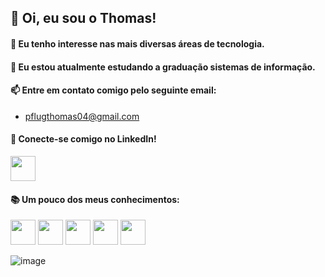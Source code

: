 ## 👋 Oi, eu sou o Thomas!
#### 👀 Eu tenho interesse nas mais diversas áreas de tecnologia.
#### 🌱 Eu estou atualmente estudando a graduação sistemas de informação.
#### 📫 Entre em contato comigo pelo seguinte email:
- pflugthomas04@gmail.com
#### 💼 Conecte-se comigo no LinkedIn!
<p><a href="https://www.linkedin.com/in/thomas-pflug-95549a241/">
<img src="https://cdn.jsdelivr.net/gh/devicons/devicon@latest/icons/linkedin/linkedin-original.svg" height="40px"/>
</a></p>    

#### 📚 Um pouco dos meus conhecimentos:
<div align="left">
<img src="https://cdn.jsdelivr.net/gh/devicons/devicon@latest/icons/java/java-original.svg" height="40px"/>
<img src="https://cdn.jsdelivr.net/gh/devicons/devicon@latest/icons/html5/html5-original.svg" height="40px"/>
<img src="https://cdn.jsdelivr.net/gh/devicons/devicon@latest/icons/css3/css3-original.svg" height="40px"/>
<img src="https://cdn.jsdelivr.net/gh/devicons/devicon@latest/icons/javascript/javascript-original.svg" height="40px" />
<img src="https://cdn.jsdelivr.net/gh/devicons/devicon@latest/icons/sqldeveloper/sqldeveloper-original.svg" height="40px"/>
          
![image](https://github.com/Thouser12/Thouser12/assets/147556151/464cf2f2-e229-4468-b528-e78975cbd7a2)
</div>

          
          

